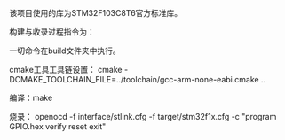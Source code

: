 该项目使用的库为STM32F103C8T6官方标准库。

构建与收录过程指令为：

一切命令在build文件夹中执行。

cmake工具工具链设置：
cmake -DCMAKE_TOOLCHAIN_FILE=../toolchain/gcc-arm-none-eabi.cmake ..

编译：make

烧录：
openocd -f interface/stlink.cfg -f target/stm32f1x.cfg -c "program GPIO.hex verify reset exit"